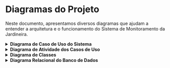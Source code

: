# Diagramas do Projeto

Neste documento, apresentamos diversos diagramas que ajudam a entender a arquitetura e o funcionamento do Sistema de Monitoramento da Jardineira.

<details>
  <summary><strong>Diagrama de Caso de Uso do Sistema</strong></summary>
  <br>
  <p><img src="https://github.com/JardiNaHora/documentos/blob/main/assets/Diagrama%20de%20Casos%20de%20Uso%20-%20Diagrama%20de%20caso%20de%20uso%20(1).png" alt="Diagrama de Caso de Uso"></p>
  Este diagrama descreve as interações entre os atores e o sistema, identificando os casos de uso principais.
</details>

<details>
  <summary><strong>Diagrama de Atividade dos Casos de Uso</strong></summary>
  <br>
  <p><img src="https://github.com/JardiNaHora/documentos/blob/main/assets/Diagrama%20de%20Atividades%20(1).png" alt="Diagrama de Atividade"></p>
  O diagrama de atividade ilustra as atividades envolvidas em cada caso de uso, mostrando a sequência de ações e os fluxos de controle.
</details>

<details>
  <summary><strong>Diagrama de Classes</strong></summary>
  <br>
  <p><img src="https://github.com/JardiNaHora/documentos/blob/main/assets/Diagrama%20de%20Classes%20(2).png" alt="Diagrama de Classes"></p>
  Neste diagrama, apresentamos as classes principais do sistema e seus relacionamentos.
</details>

<details>
  <summary><strong>Diagrama Relacional do Banco de Dados</strong></summary>
  <br>
  <p><img src="https://github.com/JardiNaHora/documentos/blob/main/assets/Diagrama%20Relacional%20do%20Banco%20de%20Dados%20(1).png" alt="Diagrama Relacional"></p>
  Este diagrama mostra a estrutura do banco de dados PostgreSQL e como as tabelas se relacionam entre si.
</details>
